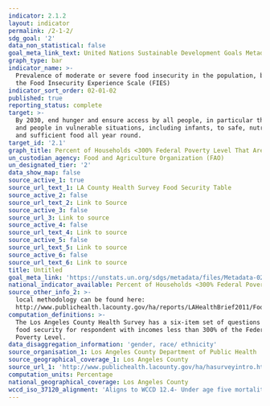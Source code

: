 ```yaml
---
indicator: 2.1.2
layout: indicator
permalink: /2-1-2/
sdg_goal: '2'
data_non_statistical: false
goal_meta_link_text: United Nations Sustainable Development Goals Metadata (PDF 426 KB)
graph_type: bar
indicator_name: >-
  Prevalence of moderate or severe food insecurity in the population, based on
  the Food Insecurity Experience Scale (FIES)
indicator_sort_order: 02-01-02
published: true
reporting_status: complete
target: >-
  By 2030, end hunger and ensure access by all people, in particular the poor
  and people in vulnerable situations, including infants, to safe, nutritious
  and sufficient food all year round.
target_id: '2.1'
graph_title: Percent of Households <300% Federal Poverty Level That Are Food Insecure
un_custodian_agency: Food and Agriculture Organization (FAO)
un_designated_tier: '2'
data_show_map: false
source_active_1: true
source_url_text_1: LA County Health Survey Food Security Table
source_active_2: false
source_url_text_2: Link to Source
source_active_3: false
source_url_3: Link to source
source_active_4: false
source_url_text_4: Link to source
source_active_5: false
source_url_text_5: Link to source
source_active_6: false
source_url_text_6: Link to source
title: Untitled
goal_meta_link: 'https://unstats.un.org/sdgs/metadata/files/Metadata-02-01-02.pdf'
national_indicator_available: Percent of Households <300% Federal Poverty Level That Are Food Insecure
source_other_info_2: >-
  local methodology can be found here:
  http://www.publichealth.lacounty.gov/ha/reports/LAHealthBrief2011/FoodInsecurity/Food_Insecurity_2015Fs.pdf
computation_definitions: >-
  The Los Angeles County Health Survey has a six-item set of questions to assess
  food security for respondent with incomes less than 300% of the Federal
  Poverty Level.
data_disaggregation_information: 'gender, race/ ethnicity'
source_organisation_1: Los Angeles County Department of Public Health
source_geographical_coverage_1: Los Angeles County
source_url_1: 'http://www.publichealth.lacounty.gov/ha/hasurveyintro.htm'
computation_units: Percentage
national_geographical_coverage: Los Angeles County
wccd_iso_37120_alignment: 'Aligns to WCCD 12.4- Under age five mortality per 1,000 live births'
---
```

